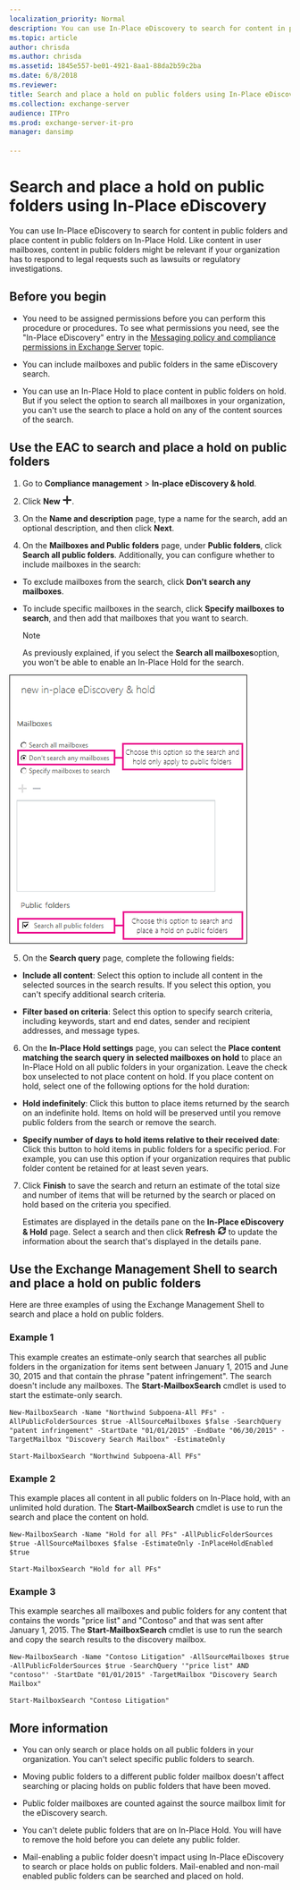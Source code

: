 ```yaml
---
localization_priority: Normal
description: You can use In-Place eDiscovery to search for content in public folders and place content in public folders on In-Place Hold. Like content in user mailboxes, content in public folders might be relevant if your organization has to respond to legal requests such as lawsuits or regulatory investigations.
ms.topic: article
author: chrisda
ms.author: chrisda
ms.assetid: 1845e557-be01-4921-8aa1-88da2b59c2ba
ms.date: 6/8/2018
ms.reviewer: 
title: Search and place a hold on public folders using In-Place eDiscovery
ms.collection: exchange-server
audience: ITPro
ms.prod: exchange-server-it-pro
manager: dansimp

---
```


# Search and place a hold on public folders using In-Place eDiscovery

You can use In-Place eDiscovery to search for content in public folders and place content in public folders on In-Place Hold. Like content in user mailboxes, content in public folders might be relevant if your organization has to respond to legal requests such as lawsuits or regulatory investigations.

## Before you begin

- You need to be assigned permissions before you can perform this procedure or procedures. To see what permissions you need, see the "In-Place eDiscovery" entry in the [Messaging policy and compliance permissions in Exchange Server](../../permissions/feature-permissions/policy-and-compliance-permissions.md) topic.

- You can include mailboxes and public folders in the same eDiscovery search.

- You can use an In-Place Hold to place content in public folders on hold. But if you select the option to search all mailboxes in your organization, you can't use the search to place a hold on any of the content sources of the search.

## Use the EAC to search and place a hold on public folders

1. Go to **Compliance management** \> **In-place eDiscovery & hold**.

2. Click **New** ![Add icon](../../media/ITPro_EAC_AddIcon.png).

3. On the **Name and description** page, type a name for the search, add an optional description, and then click **Next**.

4. On the **Mailboxes and Public folders** page, under **Public folders**, click **Search all public folders**. Additionally, you can configure whether to include mailboxes in the search:

  - To exclude mailboxes from the search, click **Don't search any mailboxes**.

  - To include specific mailboxes in the search, click **Specify mailboxes to search**, and then add that mailboxes that you want to search.

    > [!NOTE]
    > As previously explained, if you select the **Search all mailboxes**option, you won't be able to enable an In-Place Hold for the search.

![Use In-Place eDiscovery to search and place a hold on public folders](../../media/TA_MRM_SearchPublicFolders.gif)

5. On the **Search query** page, complete the following fields:

  - **Include all content**: Select this option to include all content in the selected sources in the search results. If you select this option, you can't specify additional search criteria.

  - **Filter based on criteria**: Select this option to specify search criteria, including keywords, start and end dates, sender and recipient addresses, and message types.

6. On the **In-Place Hold settings** page, you can select the **Place content matching the search query in selected mailboxes on hold** to place an In-Place Hold on all public folders in your organization. Leave the check box unselected to not place content on hold. If you place content on hold, select one of the following options for the hold duration:

  - **Hold indefinitely**: Click this button to place items returned by the search on an indefinite hold. Items on hold will be preserved until you remove public folders from the search or remove the search.

  - **Specify number of days to hold items relative to their received date**: Click this button to hold items in public folders for a specific period. For example, you can use this option if your organization requires that public folder content be retained for at least seven years.

7. Click **Finish** to save the search and return an estimate of the total size and number of items that will be returned by the search or placed on hold based on the criteria you specified.

    Estimates are displayed in the details pane on the **In-Place eDiscovery & Hold** page. Select a search and then click **Refresh** ![Refresh icon](../../media/ITPro_EAC_RefreshIcon.png) to update the information about the search that's displayed in the details pane.

## Use the Exchange Management Shell to search and place a hold on public folders

Here are three examples of using the Exchange Management Shell to search and place a hold on public folders.

### Example 1

This example creates an estimate-only search that searches all public folders in the organization for items sent between January 1, 2015 and June 30, 2015 and that contain the phrase "patent infringement". The search doesn't include any mailboxes. The **Start-MailboxSearch** cmdlet is used to start the estimate-only search.

```
New-MailboxSearch -Name "Northwind Subpoena-All PFs" -AllPublicFolderSources $true -AllSourceMailboxes $false -SearchQuery "patent infringement" -StartDate "01/01/2015" -EndDate "06/30/2015" -TargetMailbox "Discovery Search Mailbox" -EstimateOnly
```

```
Start-MailboxSearch "Northwind Subpoena-All PFs"
```

### Example 2

This example places all content in all public folders on In-Place hold, with an unlimited hold duration. The **Start-MailboxSearch** cmdlet is use to run the search and place the content on hold.

```
New-MailboxSearch -Name "Hold for all PFs" -AllPublicFolderSources $true -AllSourceMailboxes $false -EstimateOnly -InPlaceHoldEnabled $true
```

```
Start-MailboxSearch "Hold for all PFs"
```

### Example 3

This example searches all mailboxes and public folders for any content that contains the words "price list" and "Contoso" and that was sent after January 1, 2015. The **Start-MailboxSearch** cmdlet is use to run the search and copy the search results to the discovery mailbox.

```
New-MailboxSearch -Name "Contoso Litigation" -AllSourceMailboxes $true -AllPublicFolderSources $true -SearchQuery '"price list" AND "contoso"' -StartDate "01/01/2015" -TargetMailbox "Discovery Search Mailbox"
```

```
Start-MailboxSearch "Contoso Litigation"
```

## More information

- You can only search or place holds on all public folders in your organization. You can't select specific public folders to search.

- Moving public folders to a different public folder mailbox doesn't affect searching or placing holds on public folders that have been moved.

- Public folder mailboxes are counted against the source mailbox limit for the eDiscovery search.

- You can't delete public folders that are on In-Place Hold. You will have to remove the hold before you can delete any public folder.

- Mail-enabling a public folder doesn't impact using In-Place eDiscovery to search or place holds on public folders. Mail-enabled and non-mail enabled public folders can be searched and placed on hold.



